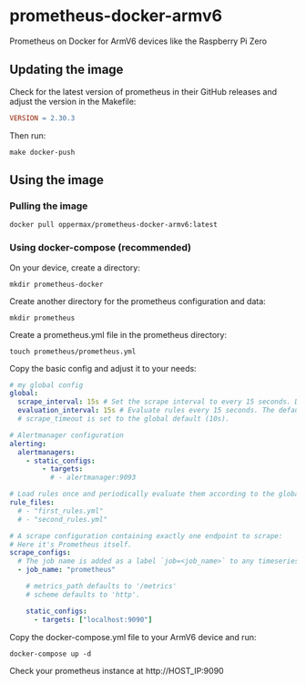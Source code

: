 # prometheus-docker-armv6
Prometheus on Docker for ArmV6 devices like the Raspberry Pi Zero

## Updating the image 

Check for the latest version of prometheus in their GitHub releases and adjust the version in the Makefile:

```Makefile
VERSION = 2.30.3
```

Then run:

```shell
make docker-push
```

## Using the image

### Pulling the image

```shell
docker pull oppermax/prometheus-docker-armv6:latest
```

### Using docker-compose (recommended)


On your device, create a directory:

```shell
mkdir prometheus-docker
```

Create another directory for the prometheus configuration and data:

```shell
mkdir prometheus
```

Create a prometheus.yml file in the prometheus directory:

```shell
touch prometheus/prometheus.yml
```

Copy the basic config and adjust it to your needs:

```yaml
# my global config
global:
  scrape_interval: 15s # Set the scrape interval to every 15 seconds. Default is every 1 minute.
  evaluation_interval: 15s # Evaluate rules every 15 seconds. The default is every 1 minute.
  # scrape_timeout is set to the global default (10s).

# Alertmanager configuration
alerting:
  alertmanagers:
    - static_configs:
        - targets:
          # - alertmanager:9093

# Load rules once and periodically evaluate them according to the global 'evaluation_interval'.
rule_files:
  # - "first_rules.yml"
  # - "second_rules.yml"

# A scrape configuration containing exactly one endpoint to scrape:
# Here it's Prometheus itself.
scrape_configs:
  # The job name is added as a label `job=<job_name>` to any timeseries scraped from this config.
  - job_name: "prometheus"

    # metrics_path defaults to '/metrics'
    # scheme defaults to 'http'.

    static_configs:
      - targets: ["localhost:9090"]
```

Copy the docker-compose.yml file to your ArmV6 device and run:

```shell
docker-compose up -d
```

Check your prometheus instance at http://HOST_IP:9090
